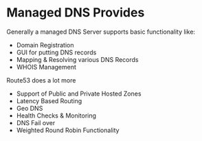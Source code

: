 Managed DNS Provides
====================

Generally a managed DNS Server supports basic functionality like:
* Domain Registration
* GUI for putting DNS records 
* Mapping & Resolving various DNS Records
* WHOIS Management

Route53 does a lot more
* Support of Public and Private Hosted Zones
* Latency Based Routing
* Geo DNS
* Health Checks & Monitoring
* DNS Fail over
* Weighted Round Robin Functionality
